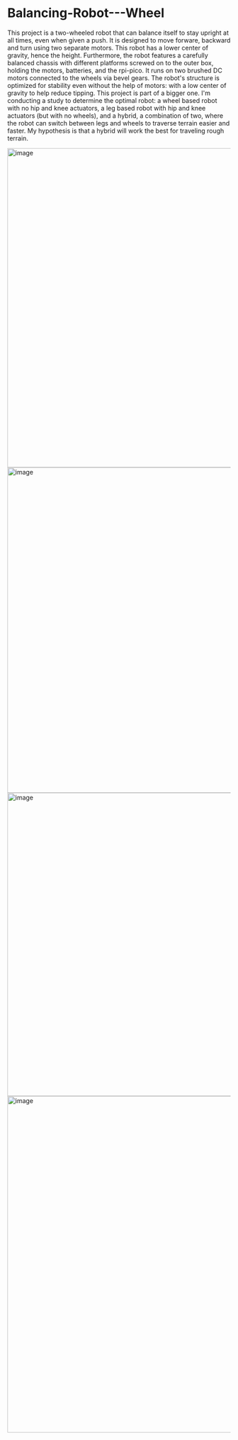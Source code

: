 # Balancing-Robot---Wheel

This project is a two-wheeled robot that can balance itself to stay upright at all times, even when given a push. It is designed to move forware, backward and turn using two separate motors. This robot has a lower center of gravity, hence the height. Furthermore, the robot features a carefully balanced chassis with different platforms screwed on to the outer box, holding the motors, batteries, and the rpi-pico. It runs on two brushed DC motors connected to the wheels via bevel gears. The robot's structure is optimized for stability even without the help of motors: with a low center of gravity to help reduce tipping. This project is part of a bigger one. I'm conducting a study to determine the optimal robot: a wheel based robot with no hip and knee actuators, a leg based robot with hip and knee actuators (but with no wheels), and a hybrid, a combination of two, where the robot can switch between legs and wheels to traverse terrain easier and faster. My hypothesis is that a hybrid will work the best for traveling rough terrain.

<img width="686" height="720" alt="image" src="https://github.com/user-attachments/assets/4701d16e-dc55-4db4-9cdd-45cc31c5664a" />
<img width="731" height="734" alt="image" src="https://github.com/user-attachments/assets/6a55af5f-8ef5-4015-9e3e-41e82f5bdc38" />
<img width="661" height="684" alt="image" src="https://github.com/user-attachments/assets/134cd214-1764-4391-9f9d-d847e31cfb23" />
<img width="819" height="759" alt="image" src="https://github.com/user-attachments/assets/a311b4b2-9f3d-48b1-8376-9aa3438cf699" />


